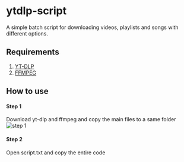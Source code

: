 # ytdlp-script
A simple batch script for downloading videos, playlists and songs with different options.

## Requirements
1) [YT-DLP](https://github.com/yt-dlp/yt-dlp)
2) [FFMPEG](https://www.gyan.dev/ffmpeg/builds/)

## How to use

#### Step 1
Download yt-dlp and ffmpeg and copy the main files to a same folder
![step 1](https://www.dropbox.com/s/dbg4wlw0pfoazhi/step%201.png?dl=0)

#### Step 2
Open script.txt and copy the entire code
